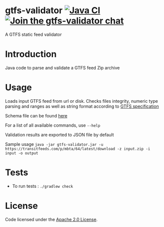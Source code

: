 # gtfs-validator [![Java CI](https://github.com/MobilityData/gtfs-validator/workflows/Java%20CI/badge.svg)](https://github.com/MobilityData/gtfs-validator/actions?query=workflow%3A%22Java+CI%22) [![Join the gtfs-validator chat](https://mobilitydata-io.herokuapp.com/badge.svg)](https://mobilitydata-io.herokuapp.com/)

A GTFS static feed validator

# Introduction

Java code to parse and validate a GTFS feed Zip archive

# Usage

Loads input GTFS feed from url or disk.
 Checks files integrity, numeric type parsing and ranges as well as string
format according to [GTFS specification](http://gtfs.org/reference/static)

Schema file can be found [here](https://github.com/MobilityData/gtfs-validator/blob/v1.1.0/README.md)
 
 For a list of all available commands, use `--help`
              
 Validation results are exported to JSON file by default


Sample usage `java -jar gtfs-validator.jar -u https://transitfeeds.com/p/mbta/64/latest/download -z input.zip -i input -o output`

# Tests
* To run tests : `./gradlew check`

# License

Code licensed under the [Apache 2.0 License](http://www.apache.org/licenses/LICENSE-2.0).
